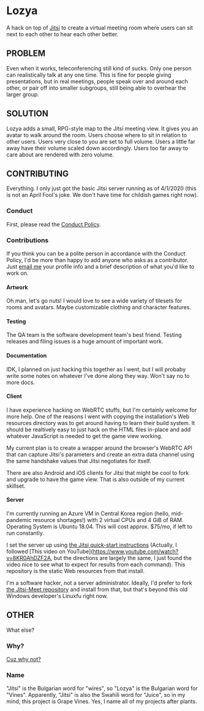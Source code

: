 # Lozya
A hack on top of [Jitsi](https://jitsi.org) to create a virtual meeting room where users can sit next to each other to hear each other better.

## PROBLEM
Even when it works, teleconferencing still kind of sucks. Only one person can realistically talk at any one time. This is fine for people giving presentations, but in real meetings, people speak over and around each other, or pair off into smaller subgroups, still being able to overhear the larger group.

## SOLUTION
Lozya adds a small, RPG-style map to the Jitsi meeting view. It gives you an avatar to walk around the room. Users choose where to sit in relation to other users. Users very close to you are set to full volume. Users a little far away have their volume scaled down accordingly. Users too far away to care about are rendered with zero volume.

## CONTRIBUTING
Everything. I only just got the basic Jitsi server running as of 4/1/2020 (this is not an April Fool's joke. We don't have time for childish games right now).

### Conduct
First, please read the [Conduct Policy](CONDUCT.md).

### Contributions
If you think you can be a polite person in accordance with the Conduct Policy, I'd be more than happy to add anyone who asks as a contributor. Just [email me](sean.mcbeth+gh@gmail.com) your profile info and a brief description of what you'd like to work on.

#### Artwork
Oh man, let's go nuts! I would love to see a wide variety of tilesets for rooms and avatars. Maybe customizable clothing and character features. 

#### Testing
The QA team is the software development team's best friend. Testing releases and filing issues is a huge amount of important work.

#### Documentation
IDK, I planned on just hacking this together as I went, but I will probaby write some notes on whatever I've done along they way. Won't say no to more docs.

#### Client
I have experience hacking on WebRTC stuffs, but I'm certainly welcome for more help. One of the reasons I went with copying the installation's Web resources directory was to get around having to learn their build system. It should be realtively easy to just hack on the HTML files in-place and add whatever JavaScript is needed to get the game view working.

My current plan is to create a wrapper around the browser's WebRTC API that can capture Jitsi's parameters and create an extra data channel using the same handshake values that Jitsi negotiates for itself.

There are also Android and iOS clients for Jitsi that might be cool to fork and upgrade to have the game view. That is also outside of my current skillset. 

#### Server
I'm currently running an Azure VM in Central Korea region (hello, mid-pandemic resource shortages!) with 2 virtual CPUs and 4 GiB of RAM. Operating System is Ubuntu 18.04. This will cost approx. $75/mo, if left to run constantly.

I set the server up using [the Jitsi quick-start instructions](https://github.com/jitsi/jitsi-meet/blob/master/doc/quick-install.md) (Actually, I followed [This video on YouTube](https://www.youtube.com/watch?v=8KR0AhDZF2A, but the directions are largely the same, I just found the video nice to see what to expect for results from each command). This repository is the static Web resources from that install.

I'm a software hacker, not a server administrator. Ideally, I'd prefer to fork [the Jitsi-Meet repository](https://github.com/jitsi/jitsi-meet) and install from that, but that's beyond this old Windows developer's Linuxfu right now.

## OTHER
What else?

### Why?
[Cuz why not?](https://www.youtube.com/watch?v=YEwlW5sHQ4Q)

### Name
"Jitsi" is the Bulgarian word for "wires", so "Lozya" is the Bulgarian word for "Vines". Apparently, "Jitsi" is also the Swahili word for "Juice", so in my mind, this project is Grape Vines. Yes, I name all of my projects after plants.
